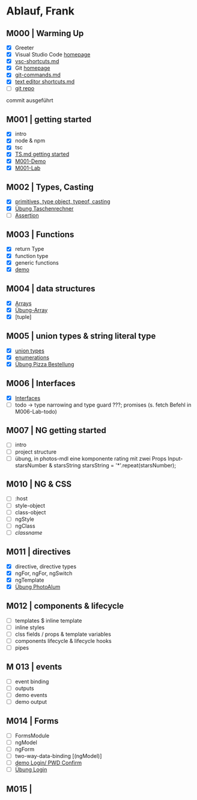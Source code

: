 # Ablauf, Frank

## M000 | Warming Up

- [x] Greeter
- [x] Visual Studio Code [homepage](https://code.visualstudio.com/)
- [x] [vsc-shortcuts.md](SHORTCUTS-VSCODE.md)
- [x] Git [homepage](https://git-scm.com)
- [x] [git-commands.md](GIT-COMMANDS.md)
- [x] [text editor shortcuts.md](SHORTCUTS-EDITOR.md)
- [ ] [git repo](https://github.com/ppedvAG/20200427-TS-NG-VC)

commit ausgeführt

## M001 | getting started

- [x] intro
- [x] node & npm
- [x] tsc
- [x] [TS.md getting started](typescript.md#ts--getting-started)
- [x] [M001-Demo](M001-Demo-Helloworld/greeter.ts)
- [x] [M001-Lab](M001-Lab-LoginForm/login.ts)

## M002 | Types, Casting

- [x] [primitives, type object, typeof, casting](M002-Demo-Types/types.ts)
- [x] [Übung Taschenrechner](M002-Lab-Calculator/calc.ts)
- [ ] [Assertion](vadzim/M002-Demo-Types/assertion.ts)

## M003 | Functions

- [x] return Type
- [x] function type
- [x] generic functions
- [x] [demo](M003-Demo-Functions/functions.ts)

## M004 | data structures

- [x] [Arrays](M004-Demo-DataStructures/arrays.ts)
- [x] [Übung-Array](M004-Lab-DataStructures/genericFunctionNArrays.ts)
- [x] [tuple]

## M005 | union types & string literal type

- [x] [union types](M005-Demo-Union-Literals/union.ts)
- [x] [enumerations](M005-Demo-Union-Literals/enums.ts)
- [x] [Übung Pizza Bestellung](M005-Lab-PizzaBestellung/pizza.ts)

## M006 | Interfaces

- [x] [Interfaces](M006-Demo-Interfaces/interfaces.ts)
- [ ] todo -> type narrowing and type guard ???; promises (s. fetch Befehl in M006-Lab-todo)
  
## M007 | NG getting started

- [ ] intro
- [ ] project structure
- [ ] übung,  in photos-mdl eine komponente rating mit zwei Props Input-starsNumber & starsString starsString = '*'.repeat(starsNumber);

## M010 | NG & CSS

- [ ] :host
- [ ] style-object
- [ ] class-object
- [ ] ngStyle
- [ ] ngClass
- [ ] _classname_

## M011 | directives

- [x] directive, directive types
- [x] ngFor, ngFor, ngSwitch
- [x] ngTemplate
- [x] [Übung PhotoAlum](theory-app/src/app/photos-mdl/photoalbum/photoalbum.component.ts)

## M012 | components & lifecycle

- [ ] templates $ inline template
- [ ] inline styles
- [ ] clss fields / props & template variables
- [ ] components lifecycle & lifecycle hooks
- [ ] pipes

## M 013 | events

- [ ] event binding
- [ ] outputs
- [ ] demo events
- [ ] demo output

## M014 | Forms

- [ ] FormsModule
- [ ] ngModel
- [ ] ngForm
- [ ] two-way-data-binding [(ngModel)]
- [ ] [demo Login/ PWD Confirm](theory-app/src/app/demos-mdl/ngform/ngform.component.ts)
- [ ] [Übung Login](theory-app/src/app/photos-mdl/loginform/loginform.component.ts)

## M015 | 